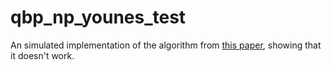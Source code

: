 # qbp_np_younes_test
An simulated implementation of the algorithm from [this paper](http://arxiv.org/abs/1507.05061), showing that it doesn't work.
